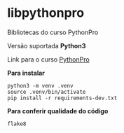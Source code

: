 # libpythonpro
Bibliotecas do curso PythonPro

Versão suportada **Python3**

Link para o curso [PythonPro](https://www.python.pro.br)

**Para instalar**
```console
python3 -m venv .venv
source .venv/bin/activate
pip install -r requirements-dev.txt 
```
**Para conferir qualidade do código**
```console
flake8
````
